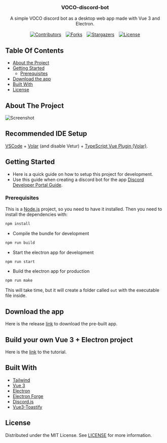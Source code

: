 <br/>
<p align="center">
  <h3 align="center">VOCO-discord-bot</h3>

  <p align="center">
    A simple VOCO discord bot as a desktop web app made with Vue 3 and Electron.
    <br/>
    <br/>
    <a href="https://github.com/survivalq/VOCO-discord-bot" style="display: inline-block; margin: 0 5px;">
      <img alt="Contributors" src="https://img.shields.io/github/contributors/survivalq/VOCO-discord-bot?color=dark-green">
    </a>
    <a href="https://github.com/survivalq/VOCO-discord-bot/issues" style="display: inline-block; margin: 0 5px;">
      <img alt="Forks" src="https://img.shields.io/github/forks/survivalq/VOCO-discord-bot?style=social">
    </a>
    <a href="https://github.com/survivalq/VOCO-discord-bot" style="display: inline-block; margin: 0 5px;">
      <img alt="Stargazers" src="https://img.shields.io/github/stars/survivalq/VOCO-discord-bot?style=social">
    </a>
    <a href="https://github.com/survivalq/VOCO-discord-bot" style="display: inline-block; margin: 0 5px;">
      <img alt="License" src="https://img.shields.io/github/license/survivalq/VOCO-discord-bot">
    </a>
  </p>
</p>

## Table Of Contents

* [About the Project](#about-the-project)
* [Getting Started](#getting-started)
  * [Prerequisites](#prerequisites)
* [Download the app](#download-the-app)
* [Built With](#built-with)
* [License](#license)

## About The Project

![Screenshot](https://media.discordapp.net/attachments/1123160213499949128/1134891278400749688/image.png?width=1277&height=670)

## Recommended IDE Setup

[VSCode](https://code.visualstudio.com/) + [Volar](https://marketplace.visualstudio.com/items?itemName=Vue.volar) (and disable Vetur) + [TypeScript Vue Plugin (Volar)](https://marketplace.visualstudio.com/items?itemName=Vue.vscode-typescript-vue-plugin).

## Getting Started

- Here is a quick guide on how to setup this project for development.
- Use this guide when creating a discord bot for the app [Discord Developer Portal Guide](https://discordgsm.com/guide/how-to-get-a-discord-bot-token).

### Prerequisites

This is a [Node.js](https://nodejs.org/en/) project, so you need to have it installed.
Then you need to install the dependencies with:

```sh
npm install
```

- Compile the bundle for development

```sh
npm run build
```

- Start the electron app for development

```sh
npm run start
```

- Build the electron app for production

```sh
npm run make
```

This will take time, but it will create a folder called `out` with the executable file inside.

## Download the app
Here is the release [link](https://github.com/survivalq/VOCO-discord-bot/releases/tag/v1.0.0) to download the pre-built app.

## Build your own Vue 3 + Electron project

Here is the [link](https://github.com/survivalq/VOCO-discord-bot/blob/main/TUTORIAL.md) to the tutorial.

## Built With

* [Tailwind](https://tailwindcss.com/)
* [Vue 3](https://v3.vuejs.org/)
* [Electron](https://www.electronjs.org/)
* [Electron Forge](https://www.electronforge.io/)
* [Discord.js](https://discord.js.org/#/)
* [Vue3-Toastify](https://www.npmjs.com/package/vue3-toastify)

## License

Distributed under the MIT License. See [LICENSE](https://github.com/survivalq/VOCO-discord-bot/blob/main/LICENSE) for more information.